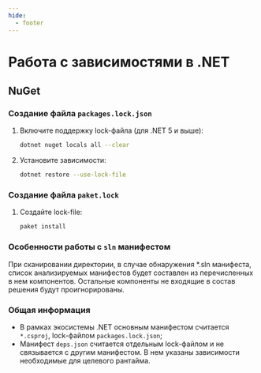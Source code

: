 ```yaml
---
hide:
  - footer
---
```


# Работа с зависимостями в .NET

## NuGet

### Создание файла `packages.lock.json`

1. Включите поддержку lock-файла (для .NET 5 и выше):
   ```sh
   dotnet nuget locals all --clear
   ```

2. Установите зависимости:
   ```sh
   dotnet restore --use-lock-file
   ```

### Создание файла `paket.lock`

1. Создайте lock-file:
   ```sh
   paket install
   ```

### Особенности работы с `sln` манифестом

При сканировании директории, в случае обнаружения *.sln манифеста, список анализируемых манифестов будет составлен из перечисленных в нем компонентов. Остальные компоненты не входящие в состав решения будут проигнорированы.

### Общая информация

* В рамках экосистемы .NET основным манифестом считается `*.csproj`, lock-файлом `packages.lock.json`; 
* Манифест `deps.json` считается отдельным lock-файлом и не связывается с другим манифестом. В нем указаны зависимости необходимые для целевого рантайма.